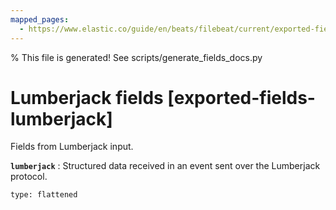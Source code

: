 ```yaml
---
mapped_pages:
  - https://www.elastic.co/guide/en/beats/filebeat/current/exported-fields-lumberjack.html
---
```


% This file is generated! See scripts/generate_fields_docs.py

# Lumberjack fields [exported-fields-lumberjack]

Fields from Lumberjack input.

**`lumberjack`**
:   Structured data received in an event sent over the Lumberjack protocol.

    type: flattened


